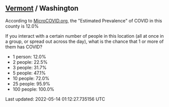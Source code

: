 
## [Vermont](/united-states/vermont) / Washington

According to [MicroCOVID.org](http://microcovid.org),
the "Estimated Prevalence" of COVID in this county is 12.0%

If you interact with a certain number of people in this location
(all at once in a group, or spread out across the day), what is the chance that
1 or more of them has COVID?

- 1 person: 12.0%
- 2 people: 22.5%
- 3 people: 31.7%
- 5 people: 47.1%
- 10 people: 72.0%
- 25 people: 95.9%
- 100 people: 100.0%

Last updated: 2022-05-14 01:12:27.735156 UTC
